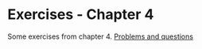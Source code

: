 # Exercises - Chapter 4

Some exercises from chapter 4. [Problems and questions](https://physics.nyu.edu/pine/pymanual/html/chap4/chap4_io.html#exercises)